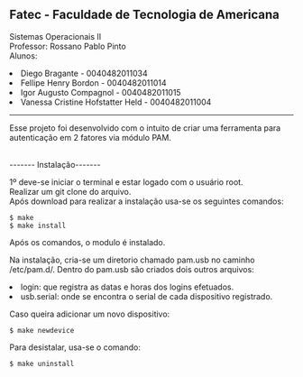 <h2>Fatec - Faculdade de Tecnologia de Americana</h2>

Sistemas Operacionais II<br>
Professor: Rossano Pablo Pinto<br>
Alunos: 
        <li>Diego Bragante - 0040482011034</li>
        <li>Fellipe Henry Bordon - 0040482011014</li>
        <li>Igor Augusto Compagnol - 0040482011015 </li>
        <li>Vanessa Cristine Hofstatter Held  - 0040482011004</li>
<hr>

Esse projeto foi desenvolvido com o intuito de criar uma ferramenta para autenticação em 2 fatores via módulo PAM.
<br>

<br> ------- Instalação-------<br>

1º deve-se iniciar o terminal e estar logado com o usuário root.<br>
Realizar um git clone do arquivo.<br>
Após download para realizar a instalação usa-se os seguintes comandos:<br>

    $ make
    $ make install

Após os comandos, o modulo é instalado.<br>

Na instalação, cria-se um diretorio chamado pam.usb no caminho /etc/pam.d/. Dentro do pam.usb são criados dois outros arquivos: 
     <li>login: que registra as datas e horas dos logins efetuados.</li>
     <li>usb.serial: onde se encontra o serial de cada dispositivo registrado.</li>
            
Caso queira adicionar um novo dispositivo:

    $ make newdevice

Para desistalar, usa-se o comando:

    $ make uninstall




